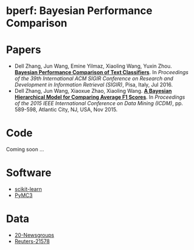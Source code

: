 # **bperf**: Bayesian Performance Comparison

# Papers

- Dell Zhang, Jun Wang, Emine Yilmaz, Xiaoling Wang, Yuxin Zhou. [**Bayesian Performance Comparison of Text Classifiers**](http://www.dcs.bbk.ac.uk/~dell/publications/dellzhang_sigir2016.pdf). In _Proceedings of the 39th International ACM SIGIR Conference on Research and Development in Information Retrieval (SIGIR)_, Pisa, Italy, Jul 2016.
- Dell Zhang, Jun Wang, Xiaoxue Zhao, Xiaoling Wang. [**A Bayesian Hierarchical Model for Comparing Average F1 Scores**](http://www.dcs.bbk.ac.uk/~dell/publications/dellzhang_icdm2015.pdf). In _Proceedings of the 2015 IEEE International Conference on Data Mining (ICDM)_, pp. 589-598, Atlantic City, NJ, USA, Nov 2015.

# Code

Coming soon ...

# Software

- [scikit-learn](http://scikit-learn.org/stable/)
- [PyMC3](https://github.com/pymc-devs/pymc3)

# Data

- [20-Newsgroups](http://scikit-learn.org/stable/datasets/twenty_newsgroups.html)
- [Reuters-21578](http://www.cs.cmu.edu/~hustlf/r21578_vec_download.html)

